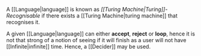 A [[Language|language]] is known as _[[Turing Machine|Turing]]-Recognisable_ if there exists a [[Turing Machine|turing machine]] that recognises it.

A given [[Language|language]] can either **accept**, **reject** or **loop**, hence it is not that strong of a notion of seeing if it will finish as a user will not have [[Infinite|infinite]] time. Hence, a [[Decider]] may be used.